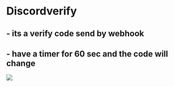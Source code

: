# Discordverify
 ## - its a verify code send by webhook
 ## -  have a timer for 60 sec and the code will change  
 
 
 
![](https://raw.githubusercontent.com/ALM7SHSH/Discordverify/main/20210916-131855.gif)
